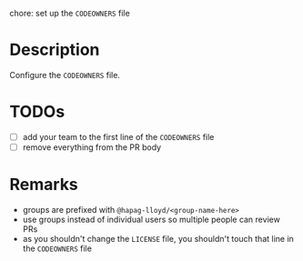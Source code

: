 chore: set up the `CODEOWNERS` file

# Description

Configure the `CODEOWNERS` file.

# TODOs

- [ ] add your team to the first line of the `CODEOWNERS` file
- [ ] remove everything from the PR body

# Remarks

- groups are prefixed with `@hapag-lloyd/<group-name-here>`
- use groups instead of individual users so multiple people can review PRs
- as you shouldn't change the `LICENSE` file, you shouldn't touch that line in the `CODEOWNERS` file
